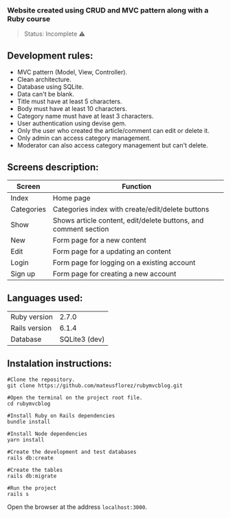 ### Website created using CRUD and MVC pattern along with a Ruby course
> Status: Incomplete ⚠️

## Development rules:
+ MVC pattern (Model, View, Controller).
+ Clean architecture.
+ Database using SQLite.
+ Data can't be blank.
+ Title must have at least 5 characters.
+ Body must have at least 10 characters.
+ Category name must have at least 3 characters.
+ User authentication using devise gem.
+ Only the user who created the article/comment can edit or delete it.
+ Only admin can access category management.
+ Moderator can also access category management but can't delete.

## Screens description:
|Screen|Function|
|----------------|--------------------------------------------------|
|Index|Home page|
|Categories|Categories index with create/edit/delete buttons|
|Show|Shows article content, edit/delete buttons, and comment section|
|New|Form page for a new content|
|Edit|Form page for a updating an content|
|Login|Form page for logging on a existing account|
|Sign up|Form page for creating a new account|

## Languages used:
|||
|----------------|--------------------------------------------------|
|Ruby version|2.7.0|
|Rails version|6.1.4|
|Database|SQLite3 (dev)|

## Instalation instructions:
```
#Clone the repository.
git clone https://github.com/mateusflorez/rubymvcblog.git

#Open the terminal on the project root file.
cd rubymvcblog

#Install Ruby on Rails dependencies
bundle install

#Install Node dependencies
yarn install

#Create the development and test databases
rails db:create

#Create the tables
rails db:migrate

#Run the project
rails s
```
Open the browser at the address `localhost:3000`.
